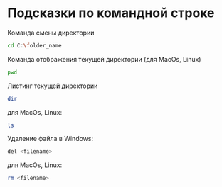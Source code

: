 # Подсказки по командной строке

Команда смены директории
```sh
cd C:\folder_name
```

Команда отображения текущей директории (для MacOs, Linux)
```sh
pwd
```

Листинг текущей директории
```sh
dir
```
для MacOs, Linux:
```sh
ls
```

Удаление файла в Windows:
```sh
del <filename>
```
для MacOs, Linux:
```sh
rm <filename>
```
